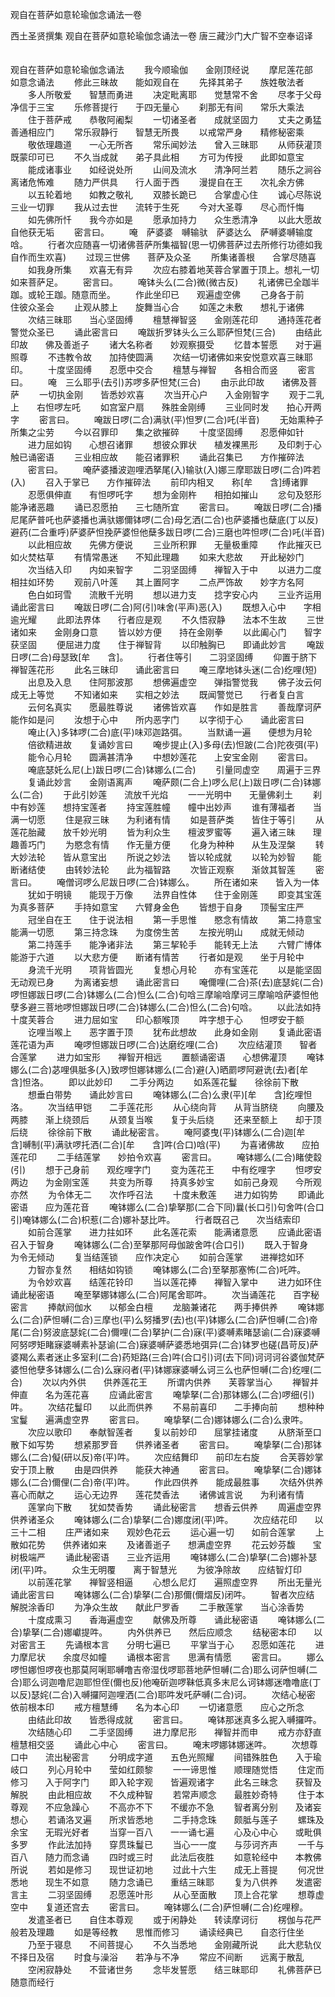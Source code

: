 观自在菩萨如意轮瑜伽念诵法一卷


西土圣贤撰集
观自在菩萨如意轮瑜伽念诵法一卷
唐三藏沙门大广智不空奉诏译
　　

观自在菩萨如意轮瑜伽念诵法
　　我今顺瑜伽　　金刚顶经说
　　摩尼莲花部　　如意念诵法
　　修此三昧故　　能如观自在
　　先择其弟子　　族姓敬法者
　　多人所敬爱　　智慧而勇进
　　决定毗离耶　　觉慧常不舍
　　尽孝于父母　　净信于三宝
　　乐修菩提行　　于四无量心
　　刹那无有间　　常乐大乘法
　　住于菩萨戒　　恭敬阿阇梨
　　一切诸圣者　　成就坚固力
　　丈夫之勇猛　　善通相应门
　　常乐寂静行　　智慧无所畏
　　以戒常严身　　精修秘密乘
　　敬依理趣道　　一心无所吝
　　常乐闻妙法　　曾入三昧耶
　　从师获灌顶　　既蒙印可已
　　不久当成就　　弟子具此相
　　方可为传授　　此即如意宝
　　能成诸事业　　如经说处所
　　山间及流水　　清净阿兰若
　　随乐之涧谷　　离诸危怖难
　　随力严供具　　行人面于西
　　漫提自在王　　次礼余方佛
　　以五轮着地　　如教之敬礼
　　双膝长跪已　　合掌虚心住
　　诚心尽陈说　　三业一切罪
　　我从过去世　　流转于生死
　　今对大圣尊　　尽心而忏悔
　　如先佛所忏　　我今亦如是
　　愿承加持力　　众生悉清净
　　以此大愿故　　自他获无垢
　　密言曰。
　　唵　萨婆婆　嚩输驮　萨婆达么　萨嚩婆嚩输度唅。
　　行者次应随喜一切诸佛菩萨所集福智(思一切佛菩萨过去所修行功德如我自作而生欢喜)
　　过现三世佛　　菩萨及众圣
　　所集诸善根　　合掌尽随喜
　　如我身所集　　欢喜无有异
　　次应右膝着地芙蓉合掌置于顶上。想礼一切如来菩萨足。
　　密言曰。
　　唵钵头么(二合)微(微古反)
　　礼诸佛已全跏半跏。或轮王跏。随意而坐。
　　作此坐印已　　观遍虚空佛
　　己身各于前　　住彼众圣会
　　止观从膝上　　旋舞当心合
　　如莲之未敷　　想礼于诸佛
　　次结三昧耶　　当心坚固缚
　　檀慧禅智竖　　金刚莲花印
　　通持莲花者　　警觉众圣已
　　诵此密言曰
　　唵跋折罗钵头么三么耶萨怛梵(三合)
　　由结此印故　　佛及善逝子
　　诸大名称者　　妙观察摄受
　　忆昔本誓愿　　对于遍照尊
　　不违教令故　　加持使圆满
　　次结一切诸佛如来安悦意欢喜三昧耶印。
　　十度坚固缚　　忍愿中交合
　　檀慧与禅智　　各相合而竖
　　密言曰。
　　唵　三么耶乎(去引)苏啰多萨怛梵(三合)
　　由示此印故　　诸佛及菩萨
　　一切执金刚　　皆悉妙欢喜
　　次当开心户　　入金刚智字
　　观于二乳上　　右怛啰左吒
　　如宫室户扇　　殊胜金刚缚
　　三业同时发　　拍心开两字
　　密言曰。
　　唵跋日啰(二合)满驮(平)怛罗(二合)吒(半音)
　　无始熏种子　　所集之尘劳
　　今以召罪印　　集之欲摧碎
　　十度坚固缚　　忍愿伸如针
　　进力屈如钩　　心想召诸罪
　　想彼众罪状　　植发裸黑形
　　及印刺于心　　触已诵密语
　　三业相应故　　能召诸罪积
　　诵此召集已　　方作摧碎法
　　密言曰。
　　唵萨婆播波迦哩洒拏尾(入)输驮(入)娜三摩耶跋日啰(二合)吽若(入)
　　召入于掌已　　方作摧碎法
　　前印内相叉　　称[牟　　含]缚诸罪
　　忍愿俱伸直　　有怛啰吒字
　　想为金刚杵　　相拍如摧山
　　忿句及怒形　　能净诸恶趣
　　诵已忍愿拍　　三七随所宜
　　密言曰。
　　唵跋日啰(二合)播尼尾萨普吒也萨婆播也满驮娜儞钵啰(二合)母乞洒(二合)也萨婆播也蘖底(丁以反)避药(二合重呼)萨婆萨怛挽萨婆怛他蘖多跋日啰(二合)三磨也吽怛啰(二合)吒(半音)
　　以此相应故　　先佛方便说
　　三业所积罪　　无量极重障
　　作此摧灭已　　如火焚枯草
　　有情常愚迷　　不知此理趣
　　如来大悲故　　开此秘妙门
　　次当结入印　　内如来智字
　　二羽坚固缚　　禅智入于中
　　以进力二度　　相拄如环势
　　观前八叶莲　　其上置阿字
　　二点严饰故　　妙字方名阿
　　色白如珂雪　　流散千光明
　　想以进力支　　捻字安心内
　　三业齐运用　　诵此密言曰
　　唵跋日啰(二合)阿(引)味舍(平声)恶(入)
　　既想入心中　　字相逾光耀
　　此即法界体　　行者应是观
　　不久悟寂静　　法本不生故
　　三世诸如来　　金刚身口意
　　皆以妙方便　　持在金刚拳
　　以此阖心门　　智字获坚固
　　便屈进力度　　住于禅智背
　　以印触胸已　　即诵此妙言
　　唵跋日啰(二合)母瑟致[牟　　含]。
　　行者住等引　　二羽坚固缚
　　仰置于脐下　　禅智莲花形
　　此名三昧印　　诵此密言曰
　　唵三摩地钵头迷(二合)纥哩(短)
　　出息及入息　　住阿那波那
　　想佛遍虚空　　弹指警觉我
　　佛子汝云何　　成无上等觉
　　不知诸如来　　实相之妙法
　　既闻警觉已　　行者复白言
　　云何名真实　　愿最胜尊说
　　诸佛皆欢喜　　作如是胜言
　　善哉摩诃萨　　能作如是问
　　汝想于心中　　所内恶字门
　　以字彻于心　　诵此密言曰
　　唵止(入)多钵啰(二合)底(平)味邓迦路弭。
　　当默诵一遍　　便想为月轮
　　倍欲精进故　　复诵妙言曰
　　唵步提止(入)多母(去)怛跛(二合)陀夜弭(平)
　　能令心月轮　　圆满甚清净
　　中想妙莲花　　上安宝金刚
　　密言曰。
　　唵底瑟奼么尼(上)跋日啰(二合)钵娜么(二合)
　　引量同虚空　　周遍于三界
　　复诵此妙言　　金刚语离声
　　唵萨颇(二合上)啰么尼(上)跋日啰(二合)钵娜么(二合)
　　于此引妙莲　　流放千光焰
　　一一光明中　　无量佛刹土
　　刹中有妙莲　　想持宝莲者
　　持宝莲胜幢　　幢中出妙声
　　谁有薄福者　　当满一切愿
　　住是寂三昧　　为利诸有情
　　如是菩萨类　　皆住于等引
　　从莲花胎藏　　放千妙光明
　　皆为利众生　　檀波罗蜜等
　　遍入诸三昧　　理趣善巧门
　　为愍念有情　　作无量方便
　　化身为种种　　从生及涅槃
　　转大妙法轮　　皆从意宝出
　　所说之妙法　　皆以轮成就
　　以轮为妙智　　能断诸结使
　　由转妙法轮　　此为福智路
　　次皆正观察　　渐敛其智莲
　　密言曰。
　　唵僧诃啰么尼跋日啰(二合)钵娜么。
　　所在诸如来　　皆入为一体
　　犹如于明镜　　能现于万像
　　法界自性体　　住于金刚莲
　　即变其宝莲　　为真多菩萨
　　手持如意宝　　六臂身金色
　　皆想于自身　　顶髻宝庄严
　　冠坐自在王　　住于说法相
　　第一手思惟　　愍念有情故
　　第二持意宝　　能满一切愿
　　第三持念珠　　为度傍生苦
　　左按光明山　　成就无倾动
　　第二持莲手　　能净诸非法
　　第三挈轮手　　能转无上法
　　六臂广博体　　能游于六道
　　以大悲方便　　断诸有情苦
　　行者如是观　　坐于月轮中
　　身流千光明　　项背皆圆光
　　复想心月轮　　亦有宝莲花
　　以是能坚固　　无动观已身
　　为离诸妄想　　诵此密言曰
　　唵儞哩(二合)茶(去)底瑟姹(二合)啰怛娜跋日啰(二合)钵娜么(二合)怛么(二合)句唅三摩喻唅摩诃三摩喻唅萨婆怛他孽多避三菩地啰怛娜跋日啰(二合)钵娜么(二合)怛么(二合)句唅。
　　以此法如持　　十度芙蓉合
　　进力屈如宝　　印心额喉顶
　　吽字想于心　　怛啰安于额
　　讫哩当喉上　　恶字置于顶
　　犹布此想故　　此身如金刚
　　复诵此密语　　莲花语为声
　　唵啰怛娜跋日啰(二合)达磨纥哩(二合)
　　次应结灌顶　　智者合莲掌
　　进力如宝形　　禅智开相远
　　置额诵密语　　心想佛灌顶
　　唵钵娜么(二合)苾哩俱胝多(入)致啰怛娜钵娜么(二合)避(入)晒罽啰阿避诜(去)者[牟　　含]怛洛。
　　即以此妙印　　二手分两边
　　如系莲花鬘　　徐徐前下散
　　想垂白带势　　诵此妙言曰
　　唵钵娜么(二合)么隶(平)[牟　　含]纥哩怛洛。
　　次当结甲铠　　二手莲花形
　　从心绕向背　　从背当脐绕
　　向腰及两膝　　渐上绕颈后
　　从颈复当喉　　复于头后绕
　　还来至额上　　却于顶后绕
　　徐徐前下散
　　诵此秘密言。
　　唵阿婆曳(平)钵娜么(二合)迦[牟　　含]嚩制(平)满驮啰托洒(二合)[牟　　含]吽(合口)唅(平)
　　为喜诸佛故　　应拍莲花印
　　二手结莲掌　　妙拍令欢喜
　　密言曰。
　　唵钵娜么(二合)睹使縠(引)
　　想于己身前　　观纥哩字门
　　变为莲花王　　中有纥哩字
　　怛啰安两边　　为金刚宝莲
　　共变为所尊　　持真多妙宝
　　如前己身观　　今所观亦然
　　为令体无二　　次作呼召法
　　十度未敷莲　　进力如钩势
　　即诵此密语　　应为莲花音
　　唵钵娜么(二合)挚拏那(二合下同)曩(长口引)句舍吽(合口引)唵钵娜么(二合)枳惹(二合)娜补瑟比吽。
　　行者既召己　　次当结索印
　　如前合莲掌　　进力拄如环
　　此名莲花索　　能满诸意愿
　　应诵此密语　　召入于智身
　　唵钵娜么(二合)至拏那阿母伽跛舍吽(合口引)
　　既入于智身　　为令无倾动
　　复当结莲锁　　应作决定心
　　如前合莲掌　　进禅捻如环
　　力智亦复然　　相结如钩锁
　　唵钵娜么(二合)至拏那塞怖(二合)吒吽。
　　为令妙欢喜　　结莲花铃印
　　当以莲花捧　　禅智入掌中
　　进力如环住　　诵此秘密语
　　唵至拏娜钵娜么(二合)阿尾舍耶吽。
　　次当诵莲花　　百字秘密言
　　捧献阏伽水　　以郁金白檀
　　龙脑兼诸花　　两手捧供养
　　唵钵娜么(二合)萨怛嚩(二合)三摩也(平)么努播罗(去)也(平)钵娜么(二合)萨怛嚩(二合)帝尾(二合)努波底瑟姹(二合)儞哩(二合)拏护(二合)寐(平)婆嚩素睹瑟谕(二合)寐婆嚩阿努啰矩睹寐婆嚩素补瑟谕(二合)寐婆嚩萨婆悉地弭异(二合)钵罗也磋(昌苛反)萨婆羯么素者迷止多室利(二合)药矩路(三合)吽(合口引)诃(去下同)诃诃诃谷婆伽梵萨婆怛他孽多钵娜么(二合)么寐闷者(平)钵娜寐婆嚩么诃三么也萨怛嚩(二合)纥哩(二合)
　　次以内外供　　供养莲花王
　　所谓内供养　　芙蓉掌当心
　　禅智并伸直　　名为莲花喜
　　应诵此密言
　　唵挚拏(二合)那钵娜么(二合)啰细(引)吽。
　　次结花鬘印　　以此而供养
　　不易前喜印　　二手捧向前
　　想种种宝鬘　　遍满虚空界
　　密言曰。
　　唵挚拏(二合)娜钵娜么(二合)么隶吽。
　　次应以歌印　　奉献智莲者
　　复以前妙印　　屈掌挂诸度
　　从脐渐至口　　散下如写势
　　想紧那罗音　　供养诸圣者
　　密言曰。
　　唵挚拏(二合)那钵娜么(二合)儗(研以反)帝(平)吽。
　　次应结舞印　　前印左右旋
　　合芙蓉妙掌　　安于顶上散
　　由是四供养　　能获大神通
　　密言曰。
　　唵挚拏(二合)娜钵娜么(二合)儞俚(二合)帝(平)吽。
　　作此四供养　　能成最胜事
　　次结外供养　　喜心而献之
　　运心无边界　　莲花焚香法
　　诸佛诚言说　　为利诸有情
　　莲掌向下散　　犹如焚香势
　　诵此秘密言　　想香云供养
　　周遍虚空界　　供养诸圣众
　　唵钵娜么(二合)挚拏(二合)娜度闭(平)吽。
　　次应结花印　　以三十二相
　　庄严诸如来　　观妙色花云
　　运心遍一切　　如前合莲掌
　　上散如花势　　供养诸如来
　　及诸善逝子　　想满虚空界
　　花云妙芬馥　　宝树极端严
　　诵此秘密语　　三业齐运用
　　唵钵娜么(二合)挚拏(二合)娜补瑟闭(平)吽。
　　众生无明覆　　离于智慧光
　　为彼净除故　　应结智灯印
　　以前莲花掌　　禅智竖相逼
　　心想么尼灯　　遍照虚空界
　　所出无量光　　诵此密言曰
　　唵钵娜么(二合)挚拏(二合)那儞(儞熠反)闭吽。
　　智者次应结　　解脱涂香印
　　为净众生故　　献此尸罗香
　　二手散莲掌　　当心涂香势
　　十度成熏习　　香海遍虚空
　　献佛及所尊　　诵此秘密语
　　唵钵娜么(二合)挚拏(二合)娜巘提吽。
　　内外供养已　　然后应顺念
　　结秘密本印　　以对密言王
　　先诵根本言　　分明七遍已
　　平掌当于心　　忍愿如莲花
　　进力摩尼状　　余度尽如幢
　　诵根本密言　　思满有情愿
　　密言曰。
　　娜么啰怛娜怛啰夜也那莫阿唎耶嚩噜吉帝湿伐啰耶菩地萨怛嚩(二合)耶么诃萨怛嚩(二合)耶么诃迦噜尼迦耶怛侄(儞也反)他唵斫迦啰靺低真多末尼么诃钵娜迷噜噜底(丁以反)瑟姹(二合)入嚩攞阿迦哩洒(二合)耶吽发吒萨嚩(二合)诃。
　　次结心秘密　　依前根本印
　　戒方檀慧缚　　名为本心印
　　一切诸意愿　　应心之所念
　　由结此印故　　皆悉得成就
　　密言曰。
　　唵钵那迷真多么抳入嚩攞吽。
　　次结随心印　　二手坚固缚
　　进力摩尼形　　禅智并而申
　　戒方亦舒直　　檀慧相交竖
　　诵此心中心
　　密言曰。
　　唵末啰娜钵娜迷吽。
　　次想尊口中　　流出秘密言
　　分明成字道　　五色光照耀
　　间错殊胜色　　入于瑜岐口
　　列心月轮中　　莹如红颇黎
　　一一谛思惟　　顺理随觉悟
　　住定而修习　　入于阿字门
　　即入轮字观　　皆遍观诸字
　　此名三昧念　　获智及解脱
　　由此相应故　　不久成种智
　　若常声顺念　　最胜妙奇特
　　住于本尊观　　不应急躁心
　　不高亦不下　　不缓亦不急
　　智者离分别　　及诸妄想心
　　若诵洛叉遍　　所求皆悉地
　　二手持念珠　　颇胝与莲子
　　螺珠及余宝　　无瑕光好者
　　当穿一百八　　一一诵七遍
　　心及心中心　　或毗俱多罗
　　作此法加持　　穿贯珠鬘已
　　当心一一度　　与莎诃齐声
　　一千与百八　　随力而念诵
　　四时或三时　　此法后夜胜
　　如意轮经中　　本教佛所说
　　若如是修习　　现世证初地
　　过此十六生　　成无上菩提
　　何况世悉地　　现生不如意
　　随力念诵已　　重结三昧耶
　　复为八供养　　发遣密言主
　　二羽坚固缚　　忍愿莲叶形
　　从心至面散　　顶上合花掌
　　想尊虚空中　　复道还宫去
　　密言曰。
　　唵钵娜么(二合)萨怛嚩(二合)纥哩穆。
　　发遣圣者已　　自住本尊观
　　或于闲静处　　转读摩诃衍
　　楞伽与花严　　般若及理趣
　　如是等经教　　思惟而修习
　　诵读经典已　　自恣行住坐
　　乃至于寝息　　不间菩提心
　　不久当悉地　　金刚藏所说
　　此大悲轨仪　　不择日及宿
　　时食与澡浴　　若净与不净
　　常应不间断　　远离于散乱
　　空闲寂静处　　不营诸世务
　　念毕发誓愿　　结三昧耶印
　　礼佛菩萨已　　随意而经行
